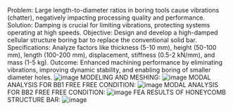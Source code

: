 Problem: Large length-to-diameter ratios in boring tools cause vibrations (chatter), negatively impacting processing quality and performance.
Solution: Damping is crucial for limiting vibrations, protecting systems operating at high speeds.
Objective: Design and develop a high-damped cellular structure boring bar to replace the conventional solid bar.
Specifications: Analyze factors like thickness (5-10 mm), height (50-100 mm), length (100-200 mm), displacement, stiffness (0.5-2 kN/mm), and mass (1-5 kg).
Outcome: Enhanced machining performance by eliminating vibrations, improving dynamic stability, and enabling boring of smaller diameter holes.
![image](https://github.com/adityaanirudhk/Design-and-Development-of-Damped-Boring-Bar-using-Cellular-Solids/assets/103492081/08177721-65f5-416f-8061-e6692dacbb02)
MODELING AND MESHING:
![image](https://github.com/adityaanirudhk/Design-and-Development-of-Damped-Boring-Bar-using-Cellular-Solids/assets/103492081/26679e42-1748-4f3f-b05d-d169d4a366d1)
MODAL ANALYSIS FOR BB1 FREE FREE CONDITION:
![image](https://github.com/adityaanirudhk/Design-and-Development-of-Damped-Boring-Bar-using-Cellular-Solids/assets/103492081/b3bd5af1-618c-44ad-8eeb-1bd68075b2c3)
MODAL ANALYSIS FOR BB2 FREE FREE CONDITION:
![image](https://github.com/adityaanirudhk/Design-and-Development-of-Damped-Boring-Bar-using-Cellular-Solids/assets/103492081/ae813a57-a903-4cd1-b423-e2a69e743c16)
FEA RESULTS OF HONEYCOMB STRUCTURE BAR:
![image](https://github.com/adityaanirudhk/Design-and-Development-of-Damped-Boring-Bar-using-Cellular-Solids/assets/103492081/8359f104-0fa3-4614-b0b6-a268e36d7aa8)


